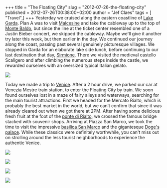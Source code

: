 +++
title = "The Floating City"
slug = "2012-07-26-the-floating-city"
published = 2012-07-26T00:38:00+02:00
author = "Jef Claes"
tags = [ "Travel",]
+++
Yesterday we cruised along the eastern coastline of [Lake
Garda](http://en.wikipedia.org/wiki/Lake_Garda). Plan A was to visit
[Malcesine](http://en.wikipedia.org/wiki/Malcesine) and take the
cableway up to the top of [Monte
Baldo](http://en.wikipedia.org/wiki/Monte_Baldo), but since the line at
the ticket center resembled one of a Justin Bieber concert, we skipped
the cableway. Maybe we'll give it another try later this week, but then
earlier in the day. We continued our journey along the coast, passing
past several genuinely picturesque villages. We stopped in Garda for an
elaborate lake side lunch, before continuing to our last destination
that day, [Sirmione](http://en.wikipedia.org/wiki/Sirmione). There we
visited the medieval castello Scaligero and after climbing the numerous
steps inside the castle, we rewarded ourselves with an oversized typical
Italian gelato. 

  

[![](/post/images/thumbnails/2012-07-26-the-floating-city-Garda_0238.jpg)](/post/images/2012-07-26-the-floating-city-Garda_0238.jpg)

  
Today we made a trip to [Venice](http://en.wikipedia.org/wiki/Venice).
After a 2 hour drive, we parked our car at Venezia Mestre train station,
to enter the Floating City by train. We soon found ourselves lost in a
maze of fairy alleys and waterways, searching for the main tourist
attractions. First we headed for the Mercato Rialto, which is probably
the best market in the world, but we can’t confirm that since it was
already cleared out when we got there at 2PM. After having some
delicious fresh fruit at the foot of the [ponte di
Rialto](http://en.wikipedia.org/wiki/Rialto_Bridge), we crossed the
famous bridge stacked with souvenir shops. Arriving at Piazza San Marco,
we took the time to visit the impressive [basilica San
Marco](http://en.wikipedia.org/wiki/St_Mark%27s_Basilica) and the
gigantesque [Doge's
palace](http://en.wikipedia.org/wiki/Doge%27s_Palace,_Venice). While
these classics were definitely worthwhile, you can't miss out on
strolling around the less tourist neighborhoods to experience the
authentic Venice.  
  
[![](/post/images/thumbnails/2012-07-26-the-floating-city-Garda_0341.jpg)](/post/images/2012-07-26-the-floating-city-Garda_0341.jpg)  
  
[![](/post/images/thumbnails/2012-07-26-the-floating-city-Garda_0347.jpg)](/post/images/2012-07-26-the-floating-city-Garda_0347.jpg)  
  
[![](/post/images/thumbnails/2012-07-26-the-floating-city-Garda_0356.jpg)](/post/images/2012-07-26-the-floating-city-Garda_0356.jpg)  
  

[![](/post/images/thumbnails/2012-07-26-the-floating-city-Garda_0422.jpg)](/post/images/2012-07-26-the-floating-city-Garda_0422.jpg)

